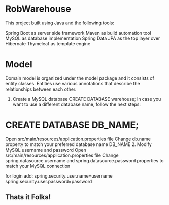 # RobWarehouse

This project built using Java and the following tools:

Spring Boot as server side framework
Maven as build automation tool
MySQL as database implementation
Spring Data JPA as the top layer over Hibernate
Thymeleaf as template engine 

# Model
Domain model is organized under the model package and it consists of entity classes. Entities use various annotations that describe the relationships between each other.

1. Create a MySQL database
CREATE DATABASE warehouse;
In case you want to use a different database name, follow the next steps:

# CREATE DATABASE DB_NAME;
Open src/main/resources/application.properties file
Change db.name property to match your preferred database name DB_NAME
2. Modify MySQL username and password
Open src/main/resources/application.properties file
Change spring.datasource.username and spring.datasource.password properties to match your MySQL connection

for login add:
spring.security.user.name=username
spring.security.user.password=password

## Thats it Folks!

